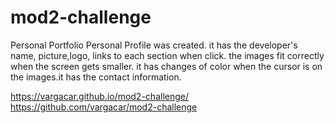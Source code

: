 # mod2-challenge
Personal Portfolio
Personal Profile was created.
it has the developer's name, picture,logo, links to each section when click.
the images fit correctly when the screen gets smaller. it has changes of color when the cursor is on the images.it has the contact information.

 https://vargacar.github.io/mod2-challenge/
https://github.com/vargacar/mod2-challenge
